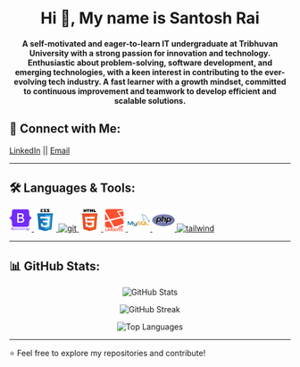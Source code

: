 <h1 align="center">Hi 👋, My name is Santosh Rai</h1>

<h4 align="center">A self-motivated and eager-to-learn IT undergraduate at Tribhuvan University with a strong passion for innovation and technology. Enthusiastic about problem-solving, software development, and emerging technologies, with a keen interest in contributing to the ever-evolving tech industry. A fast learner with a growth mindset, committed to continuous improvement and teamwork to develop efficient and scalable solutions.</h4>

## 🚀 Connect with Me:
<p align="left">
  <a href=https://www.linkedin.com/in/santosh-rai-92a9aa245/?trk=public-profile-join-page>LinkedIn</a> ||
  <a href="https://myaccount.google.com/?gar=WzEyMF0&hl=en_GB&utm_source=OGB&utm_medium=act">Email</a>
</p>

---

## 🛠️ Languages & Tools:
<p align="left">
  <a href="https://getbootstrap.com" target="_blank"> <img src="https://raw.githubusercontent.com/devicons/devicon/master/icons/bootstrap/bootstrap-plain-wordmark.svg" alt="bootstrap" width="40" height="40"/> </a>
  <a href="https://www.w3schools.com/css/" target="_blank"> <img src="https://raw.githubusercontent.com/devicons/devicon/master/icons/css3/css3-original-wordmark.svg" alt="css3" width="40" height="40"/> </a>
  <a href="https://git-scm.com/" target="_blank"> <img src="https://www.vectorlogo.zone/logos/git-scm/git-scm-icon.svg" alt="git" width="40" height="40"/> </a>
  <a href="https://www.w3.org/html/" target="_blank"> <img src="https://raw.githubusercontent.com/devicons/devicon/master/icons/html5/html5-original-wordmark.svg" alt="html5" width="40" height="40"/> </a>
  <a href="https://laravel.com/" target="_blank"> <img src="https://raw.githubusercontent.com/devicons/devicon/master/icons/laravel/laravel-plain-wordmark.svg" alt="laravel" width="40" height="40"/> </a>
  <a href="https://www.mysql.com/" target="_blank"> <img src="https://raw.githubusercontent.com/devicons/devicon/master/icons/mysql/mysql-original-wordmark.svg" alt="mysql" width="40" height="40"/> </a>
  <a href="https://www.php.net" target="_blank"> <img src="https://raw.githubusercontent.com/devicons/devicon/master/icons/php/php-original.svg" alt="php" width="40" height="40"/> </a>
  <a href="https://tailwindcss.com/" target="_blank"> <img src="https://www.vectorlogo.zone/logos/tailwindcss/tailwindcss-icon.svg" alt="tailwind" width="40" height="40"/> </a>
</p>

---

## 📊 GitHub Stats:
<p align="center">
  <img src="https://github-readme-stats.vercel.app/api?username=santosh-rai1999&show_icons=true&theme=tokyonight" alt="GitHub Stats" />
</p>

<p align="center">
  <img src="https://github-readme-streak-stats.herokuapp.com/?user=santosh-rai1999&theme=tokyonight" alt="GitHub Streak" />
</p>

<p align="center">
  <img src="https://github-readme-stats.vercel.app/api/top-langs/?username=santosh-rai1999&layout=compact&theme=tokyonight" alt="Top Languages" />
</p>

---

⭐️ Feel free to explore my repositories and contribute!
